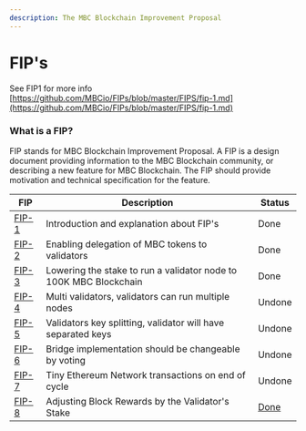 ```yaml
---
description: The MBC Blockchain Improvement Proposal
---
```


# FIP's

See FIP1 for more info [https://github.com/MBCio/FIPs/blob/master/FIPS/fip-1.md](https://github.com/MBCio/FIPs/blob/master/FIPS/fip-1.md)

### What is a FIP?

FIP stands for MBC Blockchain Improvement Proposal. A FIP is a design document providing information to the MBC Blockchain community, or describing a new feature for MBC Blockchain. The FIP should provide motivation and technical specification for the feature.

| FIP                                                               | Description                                                  | Status                                                 |
| ----------------------------------------------------------------- | ------------------------------------------------------------ | ------------------------------------------------------ |
| [FIP-1](https://github.com/MBCio/FIPs/blob/master/FIPS/fip-1.md) | Introduction and explanation about FIP's                     | Done                                                   |
| [FIP-2](https://github.com/MBCio/FIPs/blob/master/FIPS/fip-2.md) | Enabling delegation of MBC tokens to validators             | Done                                                   |
| [FIP-3](https://github.com/MBCio/FIPs/blob/master/FIPS/fip-3.md) | Lowering the stake to run a validator node to 100K MBC Blockchain      | Done                                                   |
| [FIP-4](https://github.com/MBCio/FIPs/blob/master/FIPS/fip-4.md) | Multi validators, validators can run multiple nodes          | Undone                                                 |
| [FIP-5](https://github.com/MBCio/FIPs/blob/master/FIPS/fip-5.md) | Validators key splitting, validator will have separated keys | Undone                                                 |
| [FIP-6](https://github.com/MBCio/FIPs/blob/master/FIPS/fip-6.md) | Bridge implementation should be changeable by voting         | Undone                                                 |
| [FIP-7](https://github.com/MBCio/FIPs/blob/master/FIPS/fip-7.md) | Tiny Ethereum Network transactions on end of cycle           | Undone                                                 |
| [FIP-8](https://github.com/MBCio/FIPs/blob/master/FIPS/fip-8.md) |  Adjusting Block Rewards by the Validator's Stake            | [Done](https://github.com/MBCio/MBC-network/pull/61) |

